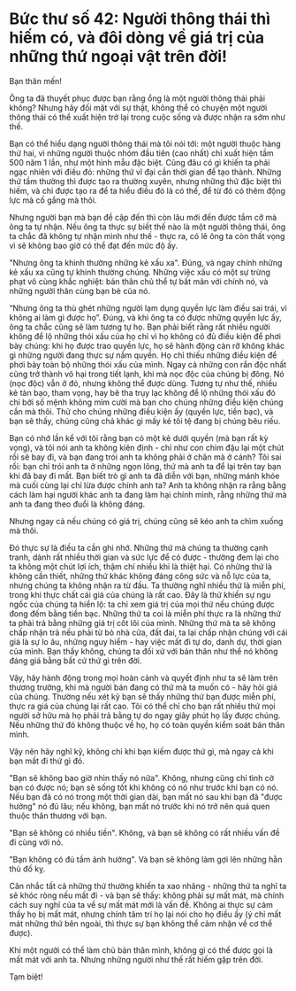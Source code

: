 # Bức thư số 42: Người thông thái thì hiếm có, và đôi dòng về giá trị của những thứ ngoại vật trên đời!

Bạn thân mến!

Ông ta đã thuyết phục được bạn rằng ổng là một người thông thái phải không? Nhưng hãy đối mặt với sự thật, không thể có chuyện một người thông thái có thể xuất hiện trở lại trong cuộc sống và được nhận ra sớm như thế.

Bạn có thể hiểu dạng người thông thái mà tôi nói tới: một người thuộc hàng thứ hai, vì những người thuộc nhóm đầu tiên (cao nhất) chỉ xuất hiện tầm 500 năm 1 lần, như một hình mẫu đặc biệt. Cũng đâu có gì khiến ta phải ngạc nhiên với điều đó: những thứ vĩ đại cần thời gian để tạo thành. Những thứ tầm thường thì được tạo ra thường xuyên, nhưng những thứ đặc biệt thì hiếm, và chỉ được tạo ra để ta hiểu điều đó là có thể, để từ đó có thêm động lực mà cố gắng mà thôi.

Nhưng người bạn mà bạn đề cập đến thì còn lâu mới đến được tầm cỡ mà ông ta tự nhận. Nếu ông ta thực sự biết thế nào là một người thông thái, ông ta chắc đã không tự nhận mình như thế - thực ra, có lẽ ông ta còn thất vọng vì sẽ không bao giờ có thể đạt đến mức độ ấy.

"Nhưng ông ta khinh thường những kẻ xấu xa". Đúng, và ngay chính những kẻ xấu xa cũng tự khinh thường chúng. Những việc xấu có một sự trừng phạt vô cùng khắc nghiệt: bản thân chủ thể tự bất mãn với chính nó, và những người thân cùng bạn bè của nó.

“Nhưng ông ta thù ghét những người lạm dụng quyền lực làm điều sai trái, vì không ai làm gì được họ”. Đúng, và khi ông ta có được những quyền lực ấy, ông ta chắc cũng sẽ làm tương tự họ. Bạn phải biết rằng rất nhiều người không để lộ những thói xấu của họ chỉ vì họ không có đủ điều kiện để phơi bày chúng: khi họ được trao quyền lực, họ sẽ hành động càn rỡ không khác gì những người đang thực sự nắm quyền. Họ chỉ thiếu những điều kiện để phơi bày toàn bộ những thói xấu của mình. Ngay cả những con rắn độc nhất cũng trở thành vô hại trong tiết lạnh, khi mà nọc độc của chúng bị đông. Nó (nọc độc) vẫn ở đó, nhưng không thể được dùng. Tương tự như thế, nhiều kẻ tàn bạo, tham vọng, hay bê tha trụy lạc không để lộ những thói xấu đó chỉ bởi số mệnh không mỉm cười mà ban cho chúng những điều kiện chúng cần mà thôi. Thử cho chúng những điều kiện ấy (quyền lực, tiền bạc), và bạn sẽ thấy, chúng cũng chả khác gì mấy kẻ tồi tệ đang bị chúng bêu riếu.

Bạn có nhớ lần kể với tôi rằng bạn có một kẻ dưới quyền (mà bạn rất kỳ vọng), và tôi nói anh ta không kiên định - chỉ như con chim đậu lại một chút rồi sẽ bay đi, và bạn đang trói anh ta không phải ở chân mà ở cánh? Tôi sai rồi: bạn chỉ trói anh ta ở những ngọn lông, thứ mà anh ta để lại trên tay bạn khi đã bay đi mất. Bạn biết trò gì anh ta đã diễn với bạn, những mánh khóe mà cuối cùng lại chỉ lừa được chính anh ta? Anh ta không nhận ra rằng bằng cách làm hại người khác anh ta đang làm hại chính mình, rằng những thứ mà anh ta đang theo đuổi là không đáng.

Nhưng ngay cả nếu chúng có giá trị, chúng cũng sẽ kéo anh ta chìm xuống mà thôi.

Đó thực sự là điều ta cần ghi nhớ. Những thứ mà chúng ta thường cạnh tranh, dành rất nhiều thời gian và sức lực để có được - thường đem lại cho ta không một chút lợi ích, thậm chí nhiều khi là thiệt hại. Có những thứ là không cần thiết, những thứ khác không đáng công sức và nỗ lực của ta, nhưng chúng ta không nhận ra từ đầu. Ta thường nghĩ nhiều thứ là miễn phí, trong khi thực chất cái giá của chúng là rất cao. Đây là thứ khiến sự ngu ngốc của chúng ta hiển lộ: ta chỉ xem giá trị của mọi thứ nếu chúng được đong đếm bằng tiền bạc. Những thứ ta coi là miễn phí thực ra là những thứ ta phải trả bằng những giá trị cốt lõi của mình. Những thứ mà ta sẽ không chấp nhận trả nếu phải từ bỏ nhà cửa, đất đai, ta lại chấp nhận chúng với cái giá là sự lo âu, những nguy hiểm - hay việc mất đi tự do, danh dự, thời gian của mình. Bạn thấy không, chúng ta đối xử với bản thân như thể nó không đáng giá bằng bất cứ thứ gì trên đời.

Vậy, hãy hành động trong mọi hoàn cảnh và quyết định như ta sẽ làm trên thương trường, khi mà người bán đang có thứ mà ta muốn có - hãy hỏi giá của chúng. Thường nếu xét kỹ bạn sẽ thấy những thứ bạn được miễn phí, thực ra giá của chúng lại rất cao. Tôi có thể chỉ cho bạn rất nhiều thứ mọi người sở hữu mà họ phải trả bằng tự do ngay giây phút họ lấy được chúng. Nếu những thứ đó không thuộc về họ, họ có toàn quyền kiểm soát bản thân mình.

Vậy nên hãy nghĩ kỹ, không chỉ khi bạn kiếm được thứ gì, mà ngay cả khi bạn mất đi thứ gì đó.

"Bạn sẽ không bao giờ nhìn thấy nó nữa". Không, nhưng cũng chỉ tình cờ bạn có được nó; bạn sẽ sống tốt khi không có nó như trước khi bạn có nó. Nếu bạn đã có nó trong một thời gian dài, bạn mất nó sau khi bạn đã "được hưởng" nó đủ lâu; nếu không, bạn mất nó trước khi nó trở nên quá quen thuộc thân thương với bạn.

"Bạn sẽ không có nhiều tiền". Không, và bạn sẽ không có rất nhiều vấn đề đi cùng với nó.

"Bạn không có đủ tầm ảnh hưởng". Và bạn sẽ không làm gợi lên những hằn thù đố kỵ.

Cân nhắc tất cả những thứ thường khiến ta xao nhãng - những thứ ta nghĩ ta sẽ khóc ròng nếu mất đi - và bạn sẽ thấy: không phải sự mất mát, mà chính cách suy nghĩ của ta về sự mất mát mới là vấn đề. Không ai thực sự cảm thấy họ bị mất mát, nhưng chính tâm trí họ lại nói cho họ điều ấy (ý chỉ mất mát những thứ bên ngoài, thì thực sự bạn không thể cảm nhận về cơ thể được).

Khi một người có thể làm chủ bản thân mình, không gì có thể được gọi là mất mát với anh ta. Nhưng những người như thế rất hiếm gặp trên đời.

Tạm biệt!